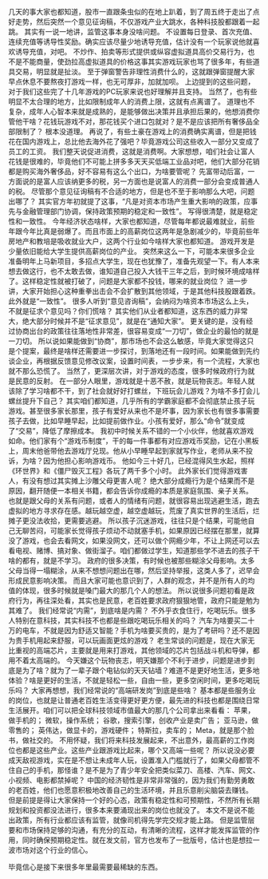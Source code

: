 几天的事大家也都知道，股市一直跟条虫似的在地上趴着，到了周五终于走出了点好走势，然后突然一个意见征询稿，不仅游戏产业大跳水，各种科技股都跟着一起跳。
其实有一说一地讲，监管这事本身没啥问题。
不设置每日登录、首次充值、连续充值等诱导性奖励。确实应该尽量少地诱导充值，估计没有一个玩家说他就喜欢诱导充值，对吧。
不炒作、拍卖等形式提供或纵容虚拟道具高价交易行为，也不是不能商量，使劲拉高虚拟道具的价格这事其实游戏玩家也骂了很多年，有些道具交易，明显就是扯淡。
至于弹窗警告非理性消费什么的，这就跟弹窗提醒大家早点休息不要熬夜打游戏一样，也无可厚非，加就加呗。
上边提到的这些问题，对于我们这些完了十几年游戏的PC玩家来说也好理解并且支持。
当然了，也有些明显不太合理的地方，比如限制成年人的消费上限，这就有点离谱了。
道理也不复杂，成年人心智本来就是成熟的，是能够做出决策并且承担后果的，他想消费你管他干啥？花钱玩游戏不对，那花钱买个进口包就对？是不是应该把所有奢侈品全部限制了？
根本没道理。
再说了，有些土豪在游戏上的消费确实离谱，但是把钱花在国内游戏上，总比他去海外花了强吧？毕竟游戏公司这些收入一部分又变成了员工的工资。
我们整天说促进消费，这就是消费啊。大家想想，咱们社会让富人花钱是很难的，毕竟他们不可能上拼多多天天买低端工业品对吧，他们大部分花销都是购买海外奢侈品，好不容易有这么个出口，为啥要管呢？
先富带动后富，一方面说的是富人应该纳更多的税，另一方面也是说富人的消费一部分会变成普通人的税。
尽管那个意见征询稿有不合适的地方，但是也不至于影响那么大吧，问题出哪了？
其实官方年初就提了这事，“凡是对资本市场产生重大影响的政策，应事先与金融管理部门协调，保持政策预期的稳定和一致性”。
写得很清楚，就是稳定性和一致性。
今年经济状态啥样，大家也都知道，尽管每年都说最难就业，前些年跟今年比真是弱爆了。而且市面上的高薪岗位这两年是急剧减少的，毕竟前些年房地产和教培是吸收就业大户，这两个行业如今啥样大家也都知道。
游戏开发是少量依旧能给大学生提供高薪岗位的产业。
突然来这么一下，可能本来很多企业准备明年上马新项目，多招点大学生，现在也犹豫了，准备先观望一下。有人本来想去做这行，也不太敢去做，谁知道自己投入大钱干三年之后，到时候环境成啥样了。这样稳定性就被打破了，问题是大家都不投钱，哪来的就业岗位？
进一步讲，大家开始担心这种重拳出击会不会扩散到其他领域，于是其他科技股跟着跌。
此外就是“一致性”。
很多人听到“意见咨询稿”，会纳闷为啥资本市场这么上头，不就是征求个意见吗？你们慌啥？
其实他们从业者都知道，这东西的威力非常大，绝大部分时候并不是“征求意见”，就是在“通知大家”。
更关键的是，没有经过协商出台的政策往往落地性非常差，很容易变成“一刀切”，做企业的最怕的就是一刀切。
所以说如果能做到“协商”，那市场也不会这么敏感，毕竟大家觉得这只是个提案，最终是啥样还需要进一步探讨，到落地还有一段时间。如果能做到先约谈企业，再根据反馈意见修改议案，设置时间表，一步步来，有一个流程，大家也就不那么恐慌了。
当然了，更深层次讲，对于游戏的态度，很多时候政府行为就是民意的反射。
在一部分人眼里，游戏就是十恶不赦，就是玩物丧志。年轻人就该除了学习啥都不干，到了社会就好好打螺丝，下班玩会儿游戏？为啥不多打会儿螺丝提升下自己？
其实咱们都知道，几乎所有的学霸家庭都不会彻底禁止孩子玩游戏。甚至很多家长那里，孩子有爱好从来也不是坏事，因为家长也有很多事需要孩子去做，比如早睡早起，比如提前做作业。小孩有爱好，那么“命令”就变成了“交易”，降低了摩擦成本。
我初中时候关系不错的一个小伙伴，他就喜欢游戏如命。他们家有个“游戏币制度”，干的每一件事都有对应游戏币奖励，记在小黑板上，周末他爸带他去游戏厅兑现。他从小早睡早起到家就写作业，老师从来不投诉，为啥？因为他担心影响游戏币。
他如今三十好几，已经混得风生水起，照样《环世界》和《僵尸毁灭工程》各玩了两千多个小时。
此外家长们觉得游戏害人，有没有想过其实摊上沙雕父母更害人呢？
绝大部分成瘾行为是个结果而不是原因，翻开随便一本相关书籍，都会告诉你成瘾的本质是家庭氛围、亲子关系。
也就是跟父母的关系有问题，或者人的情绪有问题，就很容易出现逃避生活，跑去虚拟的地方寻求存在感。越玩越空虚，越空虚越玩，荒废了真实世界的生活后，烂摊子更没法收拾，更需要逃避。
所以孩子沉迷游戏，往往只是个结果，可能他自己无聊苦闷，可能家长觉得孩子烦动不动就塞手机，如果原因已经摆在那里，就算没了游戏，也会去看网文，如果没网文，还可以做个网瘾少年，不让上网还可以去看电视、赌博、搞对象、做街溜子。咱们都做过学生，知道那些学不进去的孩子干啥的都有，就是不学习。
政府的很多决策，有时候也被那些糊涂父母影响。太多父母当得一塌糊涂，从来不想想问题出在哪，然后坚持举报，这类人多了，迟早会形成民意影响决策。
而且大家可能也意识到了，人群的观念，并不是所有人的均值的体现，很多时候就是嗓门最大的那几个人的想法。
所以说很多问题初看是政府行为，再往深处看，其实也是民意，老百姓要求政府狠狠地管，政府只能是勉为其难了。
我们经常说“内需”，到底啥是内需？
不外乎衣食住行，吃喝玩乐。很多人特别在意科技，其实科技不也都是些跟吃喝玩乐相关的吗？
汽车为啥要买二十万的电车，不就是因为舒适又智能？手机为啥要买贵的，是为了考研吗？还不是因为贵手机用起来舒服，可以玩画面更炫的游戏？
老生常谈的问题是，现在大家无比重视的高端芯片，主要就是用来打游戏，其他领域的芯片包括战斗机和导弹，都用不着太高端的。
今天嫌这个玩物丧志，明天嫌那个不利于进步，问题是进步到底是为了啥？就为了一辈子跟个电钻似的天天钻墙？难道不是更好地生活，更多地体验？啥是更好的生活，不就是轻松一些，自由一些，更多空闲时间，更多吃喝玩乐吗？
大家再想想，我们经常说的“高端研发岗”到底是些啥？
基本都是些服务业的岗位，也就是让普通老百姓生活变得更好更方便，最先进的科技也都是围绕日常生活展开。咱们可以把全球科技领域市值最大的那几个公司拿出来看看：
苹果，做手机的；
微软，操作系统；
谷歌，搜索引擎，创收产业是卖广告；
亚马逊，做零售的；
英伟达，做显卡的，游戏硬件；
特斯拉，卖车的；
Meta，就是那个脸书，做社交的。
不用怀疑，我们将来科技发展起来，不出意外，最高薪的工作岗位也都是这些产业。这些产业跟游戏比起来，哪个又高端一些呢？
所以说没必要成天敌视游戏，实在是不想让未成年人玩，设置准入门槛就行了，如果父母都管不住自己的手机，那怪谁？是不是为了青少年安全把类似菜刀、高楼、汽车、网文、小视频、电影都禁掉呢？
中国的经济韧性是非常非常强的，因为我们有勤劳勇敢的老百姓，他们也愿意积极地改善自己的生活环境，并且乐意削尖脑袋去赚钱。
但是前提是得让大家保持一个好的心态，政策有稳定性和可预期性，不然所有长期规划和投资都没法进行，很多本来要涌现出来的岗位也就没了。
本文不是说不能出政策，所有行业都应该有监管，就像司机得先学完交规才能上路。
但是监管层要和市场保持足够的沟通，有充分的互动，有清晰的流程，这样才能发挥监管的作用，同时确保预期稳定性。就在发文前，官方也发布了一批版号，估计也是想拉一波市场对这个行业的信心。
 
毕竟信心是接下来很多年里最需要最稀缺的东西。